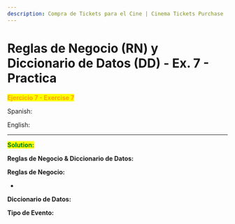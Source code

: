 ```yaml
---
description: Compra de Tickets para el Cine | Cinema Tickets Purchase
---
```


# Reglas de Negocio (RN) y Diccionario de Datos (DD) - Ex. 7 - Practica

<mark style="color:orange;">**Ejercicio 7 - Exercise 7**</mark>

Spanish:



English:



***

<mark style="color:green;">**Solution:**</mark>

**Reglas de Negocio & Diccionario de Datos:**



**Reglas de Negocio:**

*

**Diccionario de Datos:**



**Tipo de Evento:**&#x20;
